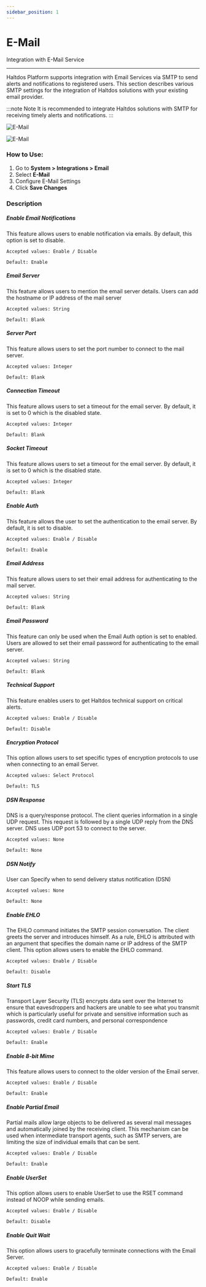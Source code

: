 ```yaml
---
sidebar_position: 1
---
```


# E-Mail

Integration with E-Mail Service

---

Haltdos Platform supports integration with Email Services via SMTP to send alerts and notifications to registered users. This section describes various SMTP settings for the integration of Haltdos solutions with your existing email provider.

:::note Note
It is recommended to integrate Haltdos solutions with SMTP for receiving timely alerts and notifications.
:::

![E-Mail](/img/platform/v8/docs/sysEmail.png)

![E-Mail](/img/platform/v8/docs/sysEmail2.png)

### How to Use:
1. Go to **System > Integrations > Email**
2. Select **E-Mail**
3. Configure E-Mail Settings
4. Click **Save Changes**

### Description

##### **Enable Email Notifications**  
This feature allows users to enable notification via emails. By default, this option is set to disable.  

    Accepted values: Enable / Disable

    Default: Enable 

##### **Email Server**  
This feature allows users to mention the email server details. Users can add the  hostname or IP address of the mail server  

    Accepted values: String

    Default: Blank 

##### **Server Port**  
This feature allows users to set the port number to connect to the mail server.  

    Accepted values: Integer

    Default: Blank 

##### **Connection Timeout**  
This feature allows users to set a timeout for the email server. By default, it is set to 0 which is the disabled state.  

    Accepted values: Integer

    Default: Blank 

##### **Socket Timeout**  
This feature allows users to set a timeout for the email server. By default, it is set to 0 which is the disabled state.  

    Accepted values: Integer

    Default: Blank 

##### **Enable Auth**  
This feature allows the user to set the authentication to the email server. By default, it is set to disable.  

    Accepted values: Enable / Disable

    Default: Enable 

##### **Email Address**  
This feature allows users to set their email address for authenticating to the mail server.  

    Accepted values: String

    Default: Blank 

##### **Email Password**  
This feature can only be used when the Email Auth option is set to enabled. Users are allowed to set their email password for authenticating to the email server.  

    Accepted values: String

    Default: Blank 

##### **Technical Support**  
This feature enables users to get Haltdos technical support on critical alerts.  

    Accepted values: Enable / Disable

    Default: Disable 

##### **Encryption Protocol**  
This option allows users to set specific types of encryption protocols to use when connecting to an email Server.  

    Accepted values: Select Protocol

    Default: TLS 

##### **DSN Response**
DNS is a query/response protocol. The client queries information in a single UDP request. This request is followed by a single UDP reply from the DNS server. DNS uses UDP port 53 to connect to the server.  

    Accepted values: None

    Default: None 

##### **DSN Notify**
User can Specify when to send delivery status notification (DSN)

    Accepted values: None

    Default: None 

##### **Enable EHLO**
The EHLO command initiates the SMTP session conversation. The client greets the server and introduces himself. As a rule, EHLO is attributed with an argument that specifies the domain name or IP address of the SMTP client. This option allows users to enable the EHLO command.  

    Accepted values: Enable / Disable

    Default: Disable 

##### **Start TLS**  
Transport Layer Security (TLS) encrypts data sent over the Internet to ensure that eavesdroppers and hackers are unable to see what you transmit which is particularly useful for private and sensitive information such as passwords, credit card numbers, and personal correspondence  

    Accepted values: Enable / Disable

    Default: Enable 

##### **Enable 8-bit Mime**  
This feature allows users to connect to the older version of the Email server.  

    Accepted values: Enable / Disable

    Default: Enable 

##### **Enable Partial Email**  
Partial mails allow large objects to be delivered as several mail messages and automatically joined by the receiving client. This mechanism can be used when intermediate transport agents, such as SMTP servers, are limiting the size of individual emails that can be sent.  

    Accepted values: Enable / Disable

    Default: Enable 

##### **Enable UserSet**  
This option allows users to enable UserSet to use the RSET command instead of NOOP while sending emails.  

    Accepted values: Enable / Disable

    Default: Disable 

##### **Enable Quit Wait**  
This option allows users to gracefully terminate connections with the Email Server.  

    Accepted values: Enable / Disable

    Default: Enable 
